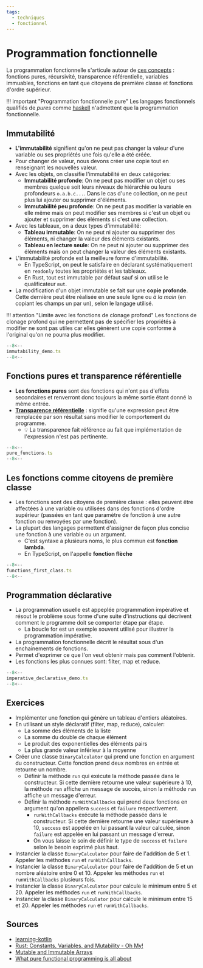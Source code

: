 ```yaml
---
tags:
  - techniques
  - fonctionnel
---
```


# Programmation fonctionnelle

La programmation fonctionnelle s'articule autour de [ces concepts](https://www.geeksforgeeks.org/functional-programming-paradigm) : fonctions pures, récursivité, transparence référentielle, variables immuables, fonctions en tant que citoyens de première classe et fonctions d'ordre supérieur.

!!! important "Programmation fonctionnelle pure"
    Les langages fonctionnels qualifiés de *pures* comme [haskell](https://www.haskell.org/) n'admettent que la programmation fonctionnelle.


## Immutabilité

- **L'immutabilité** signifient qu'on ne peut pas changer la valeur d'une variable ou ses propriétés une fois qu'elle a été créée. 
- Pour changer de valeur, nous devons créer une copie tout en renseignant les nouvelles valeur.
- Avec les objets, on classifie l'immutabilité en deux catégories:
    - **Immutabilité profonde**: On ne peut pas modifier un objet ou ses membres quelque soit leurs niveaux de hiérarchie ou leurs profondeurs `o.a.b.c...`. Dans le cas d'une collection, on ne peut plus lui ajouter ou supprimer d'éléments.
    - **Immutabilité peu profonde**: On ne peut pas modifier la variable en elle même mais on peut modifier ses membres si c'est un objet ou ajouter et supprimer des éléments si c'est une collection.
- Avec les tableaux, on a deux types d'immutabilité:
    - **Tableau immutable**: On ne peut ni ajouter ou supprimer des éléments, ni changer la valeur des éléments existants.
    - **Tableau en lecture seule**: On ne peut ni ajouter ou supprimer des éléments mais on peut changer la valeur des éléments existants.
- L'immutabilité profonde est la meilleure forme d'immutabilité.
    - En TypeScript, on peut le satisfaire en déclarant systématiquement en `readonly` toutes les propriétés et les tableaux.
    - En Rust, tout est immutable par défaut sauf si on utilise le qualificateur `mut`.
- La modification d'un objet immutable se fait sur une **copie profonde**. Cette dernière peut être réalisée en une seule ligne ou *à la main* (en copiant les champs un par un), selon le langage utilisé.

!!! attention "Limite avec les fonctions de clonage profond"
    Les fonctions de clonage profond qui ne permettent pas de spécifier les propriétés à modifier ne sont pas utiles car elles génèrent une copie conforme à l'original qu'on ne pourra plus modifier.

```ts title="Immutabilité"
--8<--
immutability_demo.ts
--8<--
```


## Fonctions pures et transparence référentielle

- **Les fonctions pures** sont des fonctions qui n'ont pas d'effets secondaires et renverront donc toujours la même sortie étant donné la même entrée.
- [**Transparence référentielle**](https://ericnormand.me/podcast/what-is-referential-transparency) : signifie qu'une expression peut être remplacée par son résultat sans modifier le comportement du programme. 
    - :bulb: La transparence fait référence au fait que implémentation de l'expression n'est pas pertinente.

```ts
--8<--
pure_functions.ts
--8<--
```

## Les fonctions comme citoyens de première classe

- Les fonctions sont des citoyens de première classe : elles peuvent être affectées à une variable ou utilisées dans des fonctions d'ordre supérieur (passées en tant que paramètre de fonction à une autre fonction ou renvoyées par une fonction).
- La plupart des langages permettent d'assigner de façon plus concise une fonction à une variable ou un argument. 
    - C'est syntaxe a plusieurs noms, le plus commun est **fonction lambda**.
    - En TypeScript, on l'appelle **fonction flèche**

```ts
--8<--
functions_first_class.ts
--8<--
```

## Programmation déclarative

- La programmation usuelle est appeplée programmation impérative et résout le problème sous forme d'une suite d'instructions qui décrivent comment le programme doit se comporter étape par étape.
    - La boucle for est un exemple souvent utilisé pour illustrer la programmation impérative.
- La programmation fonctionnelle décrit le résultat sous d'un enchainements de fonctions.
- Permet d'exprimer ce que l'on veut obtenir mais pas comment l'obtenir.
- Les fonctions les plus connues sont: filter, map et reduce.


```ts
--8<--
imperative_declarative_demo.ts
--8<--
```

## Exercices

- Implémenter une fonction qui génère un tableau d'entiers aléatoires.
- En utilisant un style déclaratif (filter, map, reduce), calculer:
    - La somme des éléments de la liste
    - La somme du double de chaque élément
    - Le produit des exponentielles des éléments pairs
    - La plus grande valeur inférieur à la moyenne
- Créer une classe `BinaryCalculator` qui prend une fonction en argument du constructeur. Cette fonction prend deux nombres en entrée et retourne un nombre.
    - Définir la méthode `run` qui exécute la méthode passée dans le constructeur. Si cette dernière retourne une valeur supérieure à 10, la méthode `run` affiche un message de succès, sinon la méthode `run` affiche un message d'erreur.
    - Définir la méthode `runWithCallbacks` qui prend deux fonctions en argument qu'on appellera `success` et `failure` respectivement. 
        - `runWithCallbacks` exécute la méthode passée dans le constructeur. Si cette dernière retourne une valeur supérieure à 10, `success` est appelée en lui passant la valeur calculée, sinon `failure` est appelée en lui passant un message d'erreur.
        - On vous laisse le soin de définir le type de `success` et `failure` selon le besoin exprimé plus haut.
- Instancier la classe `BinaryCalculator` pour faire de l'addition de 5 et 1. Appeler les méthodes `run` et `runWithCallbacks`.
- Instancier la classe `BinaryCalculator` pour faire de l'addition de 5 et un nombre aléatoire entre 0 et 10. Appeler les méthodes `run` et `runWithCallbacks` plusieurs fois.
- Instancier la classe `BinaryCalculator` pour calcule le minimum entre 5 et 20. Appeler les méthodes `run` et `runWithCallbacks`.
- Instancier la classe `BinaryCalculator` pour calcule le minimum entre 15 et 20. Appeler les méthodes `run` et `runWithCallbacks`.


## Sources

- [learning-kotlin](https://worldline.github.io/learning-kotlin/en/kotlin-features/#functional-programming)
- [Rust: Constants, Variables, and Mutability - Oh My!](https://oswalt.dev/2020/03/rust-constants-variables-and-mutability-oh-my/)
- [Mutable and Immutable Arrays](https://www.educative.io/courses/learn-typescript-complete-course/q2Q6MZXP4yR)
- [What pure functional programming is all about](https://www.fpcomplete.com/blog/2017/04/pure-functional-programming/)